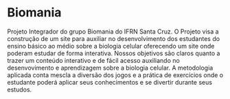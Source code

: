 # Biomania
Projeto Integrador do grupo Biomania do IFRN Santa Cruz. 
O Projeto visa a construção de um site para auxiliar no desenvolvimento
dos estudantes do ensino básico ao médio sobre a biologia celular oferecendo um site 
onde poderam estudar de forma interativa.
Nossos objetivos são claros quanto a trazer um conteúdo interativo e
de fácil acesso auxiliando no desenvovimento e aprendizagem sobre a biologia celular.
A metodologia aplicada conta mescla a diversão dos jogos e a 
prática de exercícios onde o estudante poderá aplicar seus conhecimentos e se 
divertir durante seus estudos.
